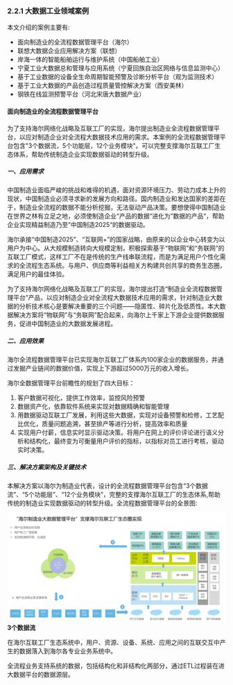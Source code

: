### 2.2.1 大数据工业领域案例

本文介绍的案例主要有:

* 面向制造业的全流程数据管理平台（海尔）
* 联想大数据企业应用解决方案（联想）
* 岸海一体的智能船舶运行与维护系统（中国船舶工业）
* 宁夏工业大数据总和管理与应用系统（宁夏回族自治区网络与信息监测中心）
* 基于工业数据的设备全生命周期智能预警及诊断分析平台（观为监测技术）
* 基于工业大数据的产品创造过程质量管控解决方案（西安美林）
* 钢铁在线监测预警平台（河北宋唐大数据产业）

#### 面向制造业的全流程数据管理平台

为了支持海尔网络化战略及互联工厂的实现，海尔提出制造业全流程数据管理平台，以应对制造企业对全流程大数据技术应用的需求。本案例的全流程数据管理平台包含"3个数据流，5个功能层，12个业务模块"。可以完整支撑海尔互联工厂生态体系，帮助传统制造企业实现数据驱动的转型升级。

##### 一、应用需求

中国制造业面临严峻的挑战和难得的机遇，面对资源环境压力、劳动力成本上升的现状，中国制造业必须寻求新的发展方向和路径。国内制造业和发达国家的差距在于，制造业全流程的数据不能分析挖掘，无法驱动产品决策。要想使得中国制造业在世界之林有立足之地，必须使制造企业“产品的数据“进化为”数据的产品“，帮助企业实现精益制造乃至”中国制造2025“的数据驱动。

海尔承接“中国制造2025”、“互联网+”的国家战略，由原来的以企业中心转变为以用户为中心。从大规模制造转向大规模定制，积极探索基于“物联网”和“务联网”的互联工厂模式，这样工厂不在是传统的生产线串联流程，而是为满足用户个性化需求的全流程生态系统。与用户、供应商等利益相关方构建共创共享的商务生态圈，满足用户的最佳体验。

为了支持海尔网络化战略及互联工厂的实现，海尔提出打造“制造业全流程数据管理平台”产品，以应对制造企业对全流程大数据技术应用的需求，针对制造业大数据的分析技术核心是要解决重要的三个问题——隐匿性、碎片化及低质性。本大数据解决方案将“物联网”与“务联网”配合起来，向海尔上千家上下游企业提供数据服务，促进中国制造业的大数据发展进程。

##### 二、应用效果

海尔全流程数据管理平台已实现海尔互联工厂体系内100家企业的数据服务，并通过发掘产业链间的数据价值，实现上下游超过5000万元的收入增长。

海尔全数据管理平台前瞻性的规划了四大目标：

1. 客户数据可视化，提供工作效率，监控风险预警
2. 数据资产化，依靠软件系统来实现对数据精确和智能管理
3. 用数据驱动互联工厂发展，利用这些大数据，实现对设备预警和检修，工艺配比优化，质量问题追溯，甚至排产等进行分析，提高效率和质量
4. 实现用户付薪，信息实时显示驱动决策。将用户在网上的评价评论进行语义分析和结构化，最终变为可衡量用户评价的指标，以指标对员工进行考核，驱动实时决策。

##### 三、解决方案架构及关键技术

本解决方案以海尔为制造业代表，设计的全流程数据管理平台包含“3个数据流”、“5个功能层”、“12个业务模块”，完整的支撑海尔互联工厂的生态体系,帮助传统的制造业实现数据驱动的转型升级。全流程数据管理平台的全景图:

![](/assets2/2.2.1.1_1.png)**3个数据流**

在海尔互联工厂生态系统中，用户、资源、设备、系统、应用之间的互联交互中产生的数据落入到海尔各专业业务系统中。

全流程业务支持系统的数据，包括结构化和非结构化两部分，通过ETL过程装在进大数据平台的数据源层。

